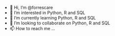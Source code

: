 - 👋 Hi, I’m @forrescare
- 👀 I’m interested in Python, R and SQL
- 🌱 I’m currently learning Python, R and SQL
- 💞️ I’m looking to collaborate on Python, R and SQL
- 📫 How to reach me ...

<!---
forrescare/forrescare is a ✨ special ✨ repository because its `README.md` (this file) appears on your GitHub profile.
You can click the Preview link to take a look at your changes.
--->

